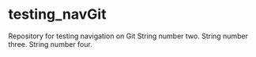 # testing_navGit
Repository for testing navigation on Git
String number two.
String number three.
String number four.